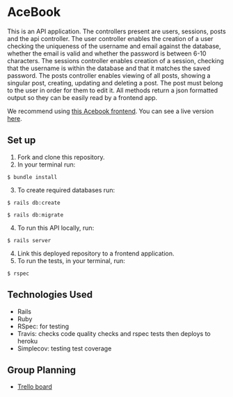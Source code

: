 # AceBook
This is an API application. The controllers present are users, sessions, posts and the api controller. The user controller enables the creation of a user checking the uniqueness of the username and email against the database, whether the  email is valid and whether the password is between 6-10 characters. The sessions controller enables creation of a session, checking that the username is within the database and that it matches the saved password. The posts controller enables viewing of all posts, showing a singular post, creating, updating and deleting a post. The post must belong to the user in order for them to edit it. All methods return a json formatted output so they can be easily read by a frontend app.

We recommend using [this Acebook frontend](https://github.com/R34P3R44/AcebookFrontend). You can see a live version [here](https://acebook-frontend-six.vercel.app/).

## Set up
1) Fork and clone this repository.
2) In your terminal run:
```
$ bundle install
```
3) To create required databases run:
```
$ rails db:create
```
```
$ rails db:migrate
```
4) To run this API locally, run:
```
$ rails server
```
4) Link this deployed repository to a frontend application.
5) To run the tests, in your terminal, run:
```
$ rspec
```

## Technologies Used
- Rails 
- Ruby
- RSpec: for testing
- Travis: checks code quality checks and rspec tests then deploys to heroku
- Simplecov: testing test coverage

## Group Planning
- [Trello board](https://trello.com/b/dhBtns1K/acebook)
